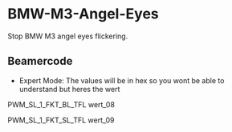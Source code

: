 # BMW-M3-Angel-Eyes
Stop BMW M3 angel eyes flickering. 


## Beamercode 
- Expert Mode: The values will be in hex so you wont be able to understand but heres the wert


PWM_SL_1_FKT_BL_TFL
wert_08


PWM_SL_1_FKT_SL_TFL
wert_09
